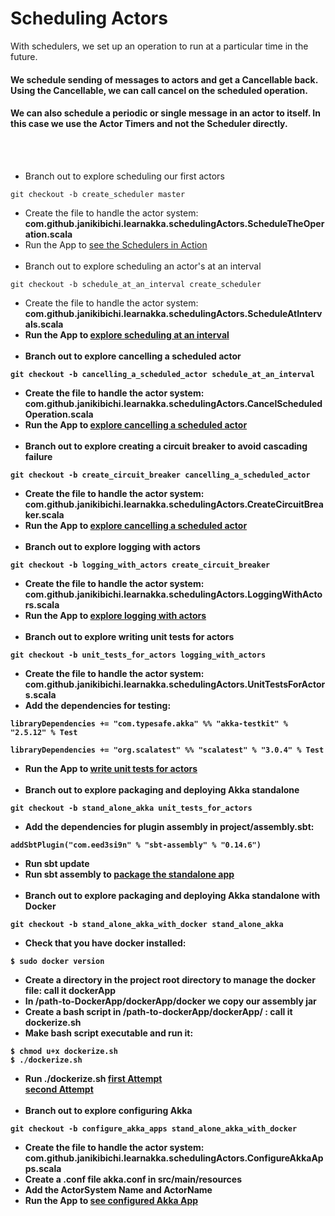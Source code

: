 # Scheduling Actors
With schedulers, we set up an operation to run at a particular time in the future.

#### We schedule sending of messages to actors and get a Cancellable back. Using the Cancellable, we can call cancel on the scheduled operation.

#### We can also schedule a periodic or single message in an actor to itself. In this case we use the Actor Timers and not the Scheduler directly.
<br><br>
- Branch out to explore scheduling our first actors
````
git checkout -b create_scheduler master
````
- Create the file to handle the actor system: <b>com.github.janikibichi.learnakka.schedulingActors.ScheduleTheOperation.scala</b>
- Run the App to [see the Schedulers in Action](https://asciinema.org/a/wuZVNbRKY8p7YB5Dw8gPSCWKp)
<br><br>
- Branch out to explore scheduling an actor's at an interval
````
git checkout -b schedule_at_an_interval create_scheduler 
````
- Create the file to handle the actor system: <b>com.github.janikibichi.learnakka.schedulingActors.ScheduleAtIntervals.scala<b>
- Run the App to [explore scheduling at an interval](https://asciinema.org/a/8N8GbRgwQCuHWLkFNNOcxs9U4)
<br><br>
- Branch out to explore cancelling a scheduled actor
````
git checkout -b cancelling_a_scheduled_actor schedule_at_an_interval
````
- Create the file to handle the actor system: <b>com.github.janikibichi.learnakka.schedulingActors.CancelScheduledOperation.scala</b>
- Run the App to [explore cancelling a scheduled actor](https://asciinema.org/a/T2V4PKDkoQ4jmCJw0QfI0p2yb)
<br><br>
- Branch out to explore creating a circuit breaker to avoid cascading failure
````
git checkout -b create_circuit_breaker cancelling_a_scheduled_actor
````
- Create the file to handle the actor system: <b>com.github.janikibichi.learnakka.schedulingActors.CreateCircuitBreaker.scala</b>
- Run the App to [explore cancelling a scheduled actor](https://asciinema.org/a/mPZXC0CSSyFjWpsaKm2J7qosl)
<br><br>
- Branch out to explore logging with actors
````
git checkout -b logging_with_actors create_circuit_breaker 
````
- Create the file to handle the actor system: <b>com.github.janikibichi.learnakka.schedulingActors.LoggingWithActors.scala</b>
- Run the App to [explore logging with actors](https://asciinema.org/a/mPZXC0CSSyFjWpsaKm2J7qosl)
<br><br>
- Branch out to explore writing unit tests for actors
````
git checkout -b unit_tests_for_actors logging_with_actors
````
- Create the file to handle the actor system: <b>com.github.janikibichi.learnakka.schedulingActors.UnitTestsForActors.scala</b>
- Add the dependencies for testing:
````
libraryDependencies += "com.typesafe.akka" %% "akka-testkit" % "2.5.12" % Test

libraryDependencies += "org.scalatest" %% "scalatest" % "3.0.4" % Test
````
- Run the App to [write unit tests for actors](https://asciinema.org/a/6htDURXjZK5Lzeg70NEYOKdnv)
<br><br>
- Branch out to explore packaging and deploying Akka standalone
````
git checkout -b stand_alone_akka unit_tests_for_actors 
````
- Add the dependencies for plugin assembly in project/assembly.sbt:
````
addSbtPlugin("com.eed3si9n" % "sbt-assembly" % "0.14.6")
````
- Run sbt update
- Run sbt assembly to [package the standalone app](https://asciinema.org/a/EVekKYAX4asifjm8ILJVfj5lg)
<br><br>
- Branch out to explore packaging and deploying Akka standalone with Docker
````
git checkout -b stand_alone_akka_with_docker stand_alone_akka
````
- Check that you have docker installed:
````
$ sudo docker version
````
- Create a directory in the project root directory to manage the docker file: call it dockerApp
- In /path-to-DockerApp/dockerApp/docker we copy our assembly jar
- Create a bash script in /path-to-dockerApp/dockerApp/ : call it dockerize.sh
- Make bash script executable and run it:
````
$ chmod u+x dockerize.sh
$ ./dockerize.sh
````
- Run ./dockerize.sh 
    [first Attempt](https://asciinema.org/a/acqXrB8XWmfwEp0tUZFA55jng) <br>
    [second Attempt](https://asciinema.org/a/W6f2mEfaA8cUckAFH10BmpAUf)
<br><br>
- Branch out to explore configuring Akka
````
git checkout -b configure_akka_apps stand_alone_akka_with_docker
````
- Create the file to handle the actor system: <b>com.github.janikibichi.learnakka.schedulingActors.ConfigureAkkaApps.scala</b>
- Create a .conf file akka.conf in src/main/resources
- Add the ActorSystem Name and ActorName
- Run the App to [see configured Akka App](https://asciinema.org/a/NVxbo7kKrIkiC8qI3D4uyAmTE)    